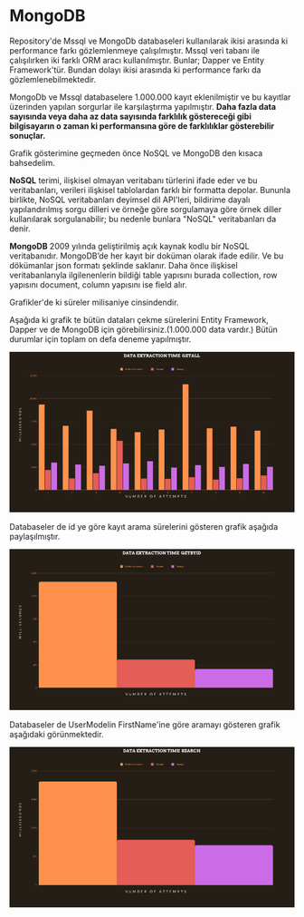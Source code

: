 
# MongoDB 

Repository'de Mssql ve MongoDb databaseleri kullanılarak ikisi arasında ki performance farkı
gözlemlenmeye çalışılmıştır. Mssql veri tabanı ile çalışılırken iki farklı ORM aracı kullanılmıştır. 
Bunlar; Dapper ve Entity Framework'tür. Bundan dolayı ikisi arasında ki performance farkı da 
gözlemlenebilmektedir. 

MongoDb ve Mssql databaselere 1.000.000 kayıt eklenilmiştir ve bu kayıtlar üzerinden 
yapılan sorgurlar ile karşılaştırma yapılmıştır. **Daha fazla data sayısında 
veya daha az data sayısında farklılık göstereceği gibi bilgisayarın o zaman ki performansına 
göre de farklılıklar gösterebilir sonuçlar.**

Grafik gösterimine geçmeden önce NoSQL ve MongoDB den kısaca bahsedelim.

**NoSQL** terimi, ilişkisel olmayan veritabanı türlerini ifade eder ve bu veritabanları, verileri ilişkisel tablolardan farklı bir formatta depolar. Bununla birlikte, NoSQL veritabanları deyimsel dil API'leri, bildirime dayalı yapılandırılmış sorgu dilleri ve örneğe göre sorgulamaya göre örnek diller kullanılarak sorgulanabilir; bu nedenle bunlara "NoSQL" veritabanları da denir.

**MongoDB** 2009 yılında geliştirilmiş açık kaynak kodlu bir
NoSQL veritabanıdır. MongoDB’de her kayıt bir doküman olarak ifade edilir. Ve bu dökümanlar 
json formatı şeklinde saklanır. Daha önce ilişkisel veritabanlarıyla ilgilenenlerin
bildiği table yapısını burada collection, row yapısını document, column yapısını ise
field alır.
 
Grafikler'de ki süreler milisaniye cinsindendir.

Aşağıda ki grafik te bütün dataları çekme sürelerini Entity Framework, Dapper ve de MongoDB
için görebilirsiniz.(1.000.000 data vardır.) Bütün durumlar için toplam on defa deneme yapılmıştır. 


![Getall](https://github.com/guvenbaris/MongoDb/blob/master/image/getall.png?raw=true)


Databaseler de id ye göre kayıt arama sürelerini gösteren grafik 
aşağıda paylaşılmıştır.

![getbyId](https://github.com/guvenbaris/MongoDb/blob/master/image/getbyId.png?raw=true)

Databaseler de UserModelin FirstName'ine göre aramayı gösteren grafik aşağıdaki 
görünmektedir.

![search](https://github.com/guvenbaris/MongoDb/blob/master/image/search.png?raw=true)

